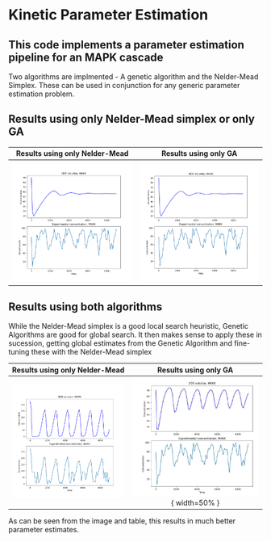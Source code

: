 # Kinetic Parameter Estimation 

## This code implements a parameter estimation pipeline for an MAPK cascade

Two algorithms are implmented - A genetic algorithm and the Nelder-Mead Simplex.
These can be used in conjunction for any generic parameter estimation problem.

## Results using only Nelder-Mead simplex or only GA

Results using only Nelder-Mead           |  Results using only GA
:-------------------------:|:-------------------------:
![](./images/NM_only_estimation.png)  |  ![](./images/NM_only_estimation.png)


## Results using both algorithms

While the Nelder-Mead simplex is a good local search heuristic, Genetic Algorithms are good for global search.
It then makes sense to apply these in sucession, getting global estimates from the Genetic Algorithm and fine-tuning these with the Nelder-Mead simplex


Results using only Nelder-Mead           |  Results using only GA
:-------------------------:|:-------------------------:
![](./images/GA%2BNM_estimation1.png)  |  ![](./images/GA_NM_estimation_2.png){ width=50% }



As can be seen from the image and table, this results in much better parameter estimates.
